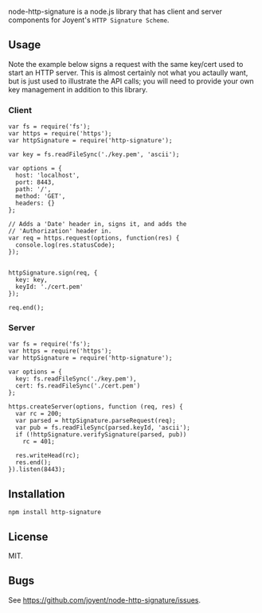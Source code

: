 node-http-signature is a node.js library that has client and server components
for Joyent's `HTTP Signature Scheme`.

## Usage

Note the example below signs a request with the same key/cert used to start an
HTTP server. This is almost certainly not what you actaully want, but is just
used to illustrate the API calls; you will need to provide your own key
management in addition to this library.

### Client

    var fs = require('fs');
    var https = require('https');
    var httpSignature = require('http-signature');

    var key = fs.readFileSync('./key.pem', 'ascii');

    var options = {
      host: 'localhost',
      port: 8443,
      path: '/',
      method: 'GET',
      headers: {}
    };

    // Adds a 'Date' header in, signs it, and adds the
    // 'Authorization' header in.
    var req = https.request(options, function(res) {
      console.log(res.statusCode);
    });


    httpSignature.sign(req, {
      key: key,
      keyId: './cert.pem'
    });

    req.end();

### Server

    var fs = require('fs');
    var https = require('https');
    var httpSignature = require('http-signature');

    var options = {
      key: fs.readFileSync('./key.pem'),
      cert: fs.readFileSync('./cert.pem')
    };

    https.createServer(options, function (req, res) {
      var rc = 200;
      var parsed = httpSignature.parseRequest(req);
      var pub = fs.readFileSync(parsed.keyId, 'ascii');
      if (!httpSignature.verifySignature(parsed, pub))
        rc = 401;

      res.writeHead(rc);
      res.end();
    }).listen(8443);

## Installation

    npm install http-signature

## License

MIT.

## Bugs

See <https://github.com/joyent/node-http-signature/issues>.
